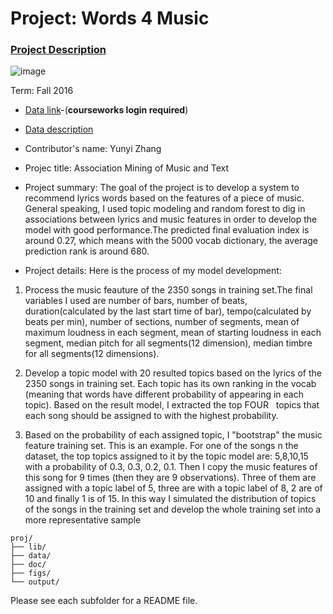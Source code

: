 # Project: Words 4 Music

### [Project Description](doc/Project4_desc.md)

![image](http://cdn.newsapi.com.au/image/v1/f7131c018870330120dbe4b73bb7695c?width=650)

Term: Fall 2016

+ [Data link](https://courseworks2.columbia.edu/courses/11849/files/folder/Project_Files?preview=763391)-(**courseworks login required**)
+ [Data description](doc/readme.html)
+ Contributor's name: Yunyi Zhang
+ Projec title: Association Mining of Music and Text
+ Project summary: The goal of the project is to develop a system to recommend lyrics words based on the features of a piece of music. General speaking, I used topic modeling and random forest to dig in associations between lyrics and music features in order to develop the model with good performance.The predicted final evaluation index is around 0.27, which means with the 5000 vocab dictionary, the average prediction rank is around 680. 

+ Project details: Here is the process of my model development:
1. Process the music feauture of the 2350 songs in training set.The final variables I used are number of bars, number of beats, duration(calculated by the last start time of bar), tempo(calculated by beats per min), number of sections, number of segments, mean of maximum loudness in each segment, mean of starting loudness in each segment, median pitch for all segments(12 dimension), median timbre for all segments(12 dimensions). 

2. Develop a topic model with 20 resulted topics based on the lyrics of the 2350 songs in training set. Each topic has its own ranking in the vocab (meaning that words have different probability of appearing in each topic). Based on the result model, I extracted the top FOUR   topics that each song should be assigned to with the highest probability. 

2. Based on the probability of each assigned topic, I "bootstrap" the music feature training set. This is an example. For one of the songs n the dataset, the top topics assigned to it by the topic model are: 5,8,10,15 with a probability of 0.3, 0.3, 0.2, 0.1. Then I copy the music features of this song for 9 times (then they are 9 observations). Three of them are assigned with a topic label of 5, three are with a topic label of 8, 2 are of 10 and finally 1 is of 15. In this way I simulated the distribution of topics of the songs in the training set and develop the whole training set into a more representative sample 



```
proj/
├── lib/
├── data/
├── doc/
├── figs/
└── output/
```

Please see each subfolder for a README file.
